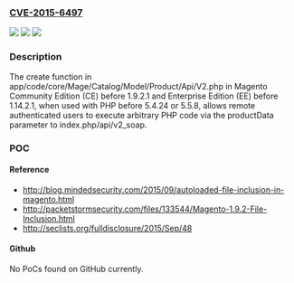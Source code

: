 ### [CVE-2015-6497](https://cve.mitre.org/cgi-bin/cvename.cgi?name=CVE-2015-6497)
![](https://img.shields.io/static/v1?label=Product&message=n%2Fa&color=blue)
![](https://img.shields.io/static/v1?label=Version&message=n%2Fa&color=blue)
![](https://img.shields.io/static/v1?label=Vulnerability&message=n%2Fa&color=brighgreen)

### Description

The create function in app/code/core/Mage/Catalog/Model/Product/Api/V2.php in Magento Community Edition (CE) before 1.9.2.1 and Enterprise Edition (EE) before 1.14.2.1, when used with PHP before 5.4.24 or 5.5.8, allows remote authenticated users to execute arbitrary PHP code via the productData parameter to index.php/api/v2_soap.

### POC

#### Reference
- http://blog.mindedsecurity.com/2015/09/autoloaded-file-inclusion-in-magento.html
- http://packetstormsecurity.com/files/133544/Magento-1.9.2-File-Inclusion.html
- http://seclists.org/fulldisclosure/2015/Sep/48

#### Github
No PoCs found on GitHub currently.

